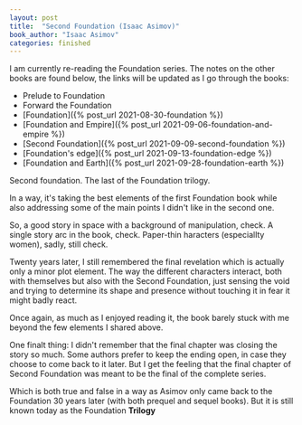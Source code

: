 ```yaml
---
layout: post
title:  "Second Foundation (Isaac Asimov)"
book_author: "Isaac Asimov"
categories: finished
---
```


I am currently re-reading the Foundation series. The notes on the other books are found below, the links will be updated as I go through the books:

- Prelude to Foundation
- Forward the Foundation
- [Foundation]({% post_url 2021-08-30-foundation %})
- [Foundation and Empire]({% post_url 2021-09-06-foundation-and-empire %})
- [Second Foundation]({% post_url 2021-09-09-second-foundation %})
- [Foundation's edge]({% post_url 2021-09-13-foundation-edge %})
- [Foundation and Earth]({% post_url 2021-09-28-foundation-earth %})

Second foundation. The last of the Foundation trilogy.

In a way, it's taking the best elements of the first Foundation book while also addressing some of the main points I didn't like in the second one.

So, a good story in space with a background of manipulation, check. A single story arc in the book, check. Paper-thin haracters (especiallty women), sadly, still check.

Twenty years later, I still remembered the final revelation which is actually only a minor plot element. The way the different characters interact, both with themselves but also with the Second Foundation, just sensing the void and trying to determine its shape and presence without touching it in fear it might badly react.

Once again, as much as I enjoyed reading it, the book barely stuck with me beyond the few elements I shared above.

One finalt thing: I didn't remember that the final chapter was closing the story so much. Some authors prefer to keep the ending open, in case they choose to come back to it later. But I get the feeling that the final chapter of Second Foundation was meant to be the final of the complete series.

Which is both true and false in a way as Asimov only came back to the Foundation 30 years later (with both prequel and sequel books). But it is still known today as the Foundation **Trilogy**